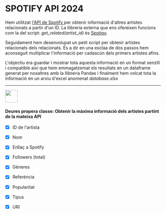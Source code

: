 # SPOTIFY API 2024

Hem utilitzat <a href="https://developer.spotify.com/documentation/web-api">l'API de Spotify </a> per obtenir informació d'altres artistes relacionats a partir d'un ID. La llibreria externa que ens ofereixen funcions com la del script: _get_related(artist_id)_ és <a href="https://spotipy.readthedocs.io/en/2.22.1/">Spotipy</a>.

Seguidament hem desenvolupat un petit script per obtenir artistes relacionats dels relacionats. És a dir en una esclaa de dos passos hem aconseguit multiplicar l'informació per cadascún dels primers artistes afins.

L'objectiu era guardar i mostrar tota aquesta informació en un format senzill i compatible així que hem emmagatzemat els resultats en un dataframe generat per nosaltres amb la llibreria Pandas i finalment hem volcat tota la informació en un arxiu d'excel anomenat _database.xlsx_

<hr>
<img src="https://cdn-icons-png.freepik.com/512/10748/10748293.png" width="40px">

 #### Deures propera classe: Obtenir la màxima informació dels artistes partint de la mateixa API 
   
 - [x] ID de l'artista
 - [x] Nom
 - [x] Enllaç a Spotify
 - [x] Followers (total)
 - [x] Gèneres
 - [x] Referència
 - [x] Popularitat
 - [x] Tipus
 - [x] URI




